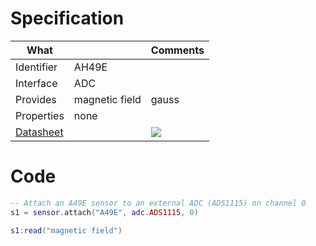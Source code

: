 # Specification

| What         |                | Comments                   |
|--------------|----------------|----------------------------|
| Identifier   | AH49E          |                            |
| Interface    | ADC            |                            |
| Provides     | magnetic field | gauss                      |
| Properties   | none           |                            |
| [Datasheet](https://www.diodes.com/assets/Datasheets/AH49E.pdf)    |             | ![](http://git.whitecatboard.org/tmp36.png)                           |


# Code

```lua
-- Attach an A49E sensor to an external ADC (ADS1115) on channel 0
s1 = sensor.attach("A49E", adc.ADS1115, 0)

s1:read("magnetic field")
```